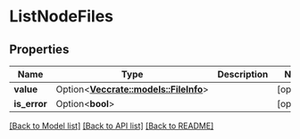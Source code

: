 # ListNodeFiles

## Properties

Name | Type | Description | Notes
------------ | ------------- | ------------- | -------------
**value** | Option<[**Vec<crate::models::FileInfo>**](FileInfo.md)> |  | [optional]
**is_error** | Option<**bool**> |  | [optional]

[[Back to Model list]](../README.md#documentation-for-models) [[Back to API list]](../README.md#documentation-for-api-endpoints) [[Back to README]](../README.md)


